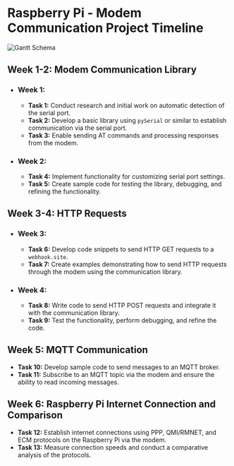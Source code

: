 # Raspberry Pi - Modem Communication Project Timeline

![Gantt Schema](https://github.com/m19yurttutar/raspberry-pi-modem-communication/assets/76749251/12811205-9b87-4c26-bfeb-f14e1e910200)

## Week 1-2: Modem Communication Library

- ### Week 1:

  - **Task 1:** Conduct research and initial work on automatic detection of the serial port.
  - **Task 2:** Develop a basic library using `pySerial` or similar to establish communication via the serial port.
  - **Task 3:** Enable sending AT commands and processing responses from the modem.

- ### Week 2:

  - **Task 4:** Implement functionality for customizing serial port settings.
  - **Task 5:** Create sample code for testing the library, debugging, and refining the functionality.

## Week 3-4: HTTP Requests

- ### Week 3:

  - **Task 6:** Develop code snippets to send HTTP GET requests to a `webhook.site`.
  - **Task 7:** Create examples demonstrating how to send HTTP requests through the modem using the communication library.

- ### Week 4:

  - **Task 8:** Write code to send HTTP POST requests and integrate it with the communication library.
  - **Task 9:** Test the functionality, perform debugging, and refine the code.

## Week 5: MQTT Communication

- **Task 10:** Develop sample code to send messages to an MQTT broker.
- **Task 11:** Subscribe to an MQTT topic via the modem and ensure the ability to read incoming messages.

## Week 6: Raspberry Pi Internet Connection and Comparison

- **Task 12:** Establish internet connections using PPP, QMI/RMNET, and ECM protocols on the Raspberry Pi via the modem.
- **Task 13:** Measure connection speeds and conduct a comparative analysis of the protocols.
